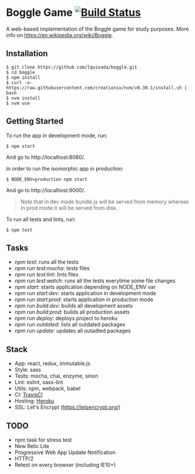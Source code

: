 # Boggle Game [![Build Status](https://travis-ci.org/lquixada/boggle.svg?branch=master)](https://travis-ci.org/lquixada/boggle)

A web-based implementation of the Boggle game for study purposes. More info on https://en.wikipedia.org/wiki/Boggle.


## Installation

```
$ git clone https://github.com/lquixada/boggle.git
$ cd boggle
$ npm install
$ curl -o- https://raw.githubusercontent.com/creationix/nvm/v0.30.1/install.sh | bash
$ nvm install
$ nvm use
```


## Getting Started

To run the app in development mode, run:

```
$ npm start
```

And go to http://localhost:8080/.

In order to run the isomorphic app in production:

```
$ NODE_ENV=production npm start
```

And go to http://localhost:9000/.

> Note that in dev mode bundle.js will be served from memory whereas
> in prod mode it will be served from disk.

To run all tests and lints, run:

```
$ npm test
```

## Tasks

* *npm test*: runs all the tests
* *npm run test:mocha*: tests files
* *npm run test:lint*: lints files
* *npm run test:watch*: runs all the tests everytime some file changes
* *npm start*: starts application depending on NODE_ENV var
* *npm run start:dev*: starts application in development mode
* *npm run start:prod*: starts application in production mode
* *npm run build:dev*: builds all development assets
* *npm run build:prod*: builds all production assets
* *npm run deploy*: deploys project to heroku
* *npm run outdated*: lists all outdated packages
* *npm run update*: updates all outadted packages


## Stack

* App: react, redux, immutable.js
* Style: sass
* Tests: mocha, chai, enzyme, sinon
* Lint: eslint, sass-lint
* Utils: npm, webpack, babel
* CI: [TravisCI](https://travis-ci.org/lquixada/boggle)
* Hosting: [Heroku](https://bogglejs.herokuapp.com/)
* SSL: Let's Encrypt (https://letsencrypt.org/)


## TODO

* npm task for stress test
* New Relic Lite
* Progressive Web App Update Notification
* HTTP/2
* Retest on every browser (including IE10+)
